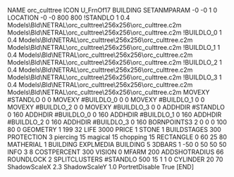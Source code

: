 NAME orc_culttree
ICON U_FrnOf17
BUILDING
SETANMPARAM -0 -0 1 0
LOCATION -0 -0 800 800
!STANDLO      1 0.4 Models\Bld\NETRAL\orc_culttree\256x256\orc_culttree.c2m Models\Bld\NETRAL\orc_culttree\256x256\orc_culttree.c2m 
!BUILDLO_0    1 0.4 Models\Bld\NETRAL\orc_culttree\256x256\orc_culttree.c2m Models\Bld\NETRAL\orc_culttree\256x256\orc_culttree.c2m 
!BUILDLO_1    1 0.4 Models\Bld\NETRAL\orc_culttree\256x256\orc_culttree.c2m Models\Bld\NETRAL\orc_culttree\256x256\orc_culttree.c2m 
!BUILDLO_2    1 0.4 Models\Bld\NETRAL\orc_culttree\256x256\orc_culttree.c2m Models\Bld\NETRAL\orc_culttree\256x256\orc_culttree.c2m 
!BUILDLO_3    1 0.4 Models\Bld\NETRAL\orc_culttree\256x256\orc_culttree.c2m Models\Bld\NETRAL\orc_culttree\256x256\orc_culttree.c2m 
MOVEXY #STANDLO   0 0
MOVEXY #BUILDLO_0 0 0
MOVEXY #BUILDLO_1 0 0
MOVEXY #BUILDLO_2 0 0
MOVEXY #BUILDLO_3 0 0
ADDHDIR #STANDLO 0 160
ADDHDIR #BUILDLO_0 0 160
ADDHDIR #BUILDLO_1 0 160
ADDHDIR #BUILDLO_2 0 160
ADDHDIR #BUILDLO_3 0 160
BORNPOINTS3 2 0 0 0 100 80 0
GEOMETRY 1 199 32
LIFE     3000
PRICE 1 STONE 1
BUILDSTAGES 300
PROTECTION 3 piercing 15 magical 15 chopping 15
RECTANGLE    0 60 25 80
MATHERIAL 1 BUILDING
EXPLMEDIA BUILDING 5
3DBARS 1 -50 0 50 50 50
INFO 3 8
COSTPERCENT 300
VISION 0
MFARM 200
ADDSHOTRADIUS 66
ROUNDLOCK 2
SPLITCLUSTERS #STANDLO 500 15 1 1 0
CYLINDER 20 70
ShadowScaleX 2.3
ShadowScaleY 1.0
PortretDisable True
[END]
